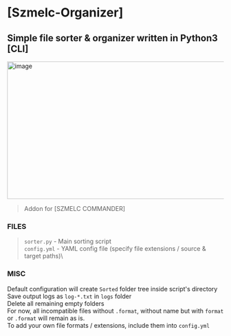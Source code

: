 # [Szmelc-Organizer]
## Simple file sorter & organizer written in Python3 [CLI]

<img src="https://i.imgur.com/vKde9vM.png" alt="image" width="640" height="320">

> Addon for [SZMELC COMMANDER]

### FILES
> `sorter.py` - Main sorting script\
> `config.yml` - YAML config file (specify file extensions / source & target paths)\

### MISC
Default configuration will create `Sorted` folder tree inside script's directory\
Save output logs as `log-*.txt` in `logs` folder\
Delete all remaining empty folders\
For now, all incompatible files without `.format`, without name but with `format` or `.format` will remain as is.\
To add your own file formats / extensions, include them into `config.yml`

